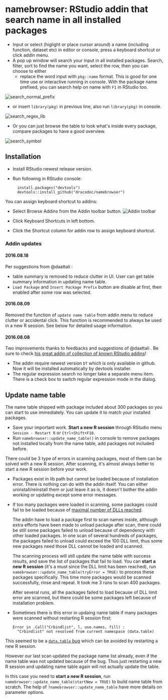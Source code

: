 # namebrowser: RStudio addin that search name in all installed packages

- Input or select (higlight or place cursor around) a name (including function, dataset etc) in editor or console, press a keyboard shortcut or click addin menu.
- A pop up window will search your input in all installed packages. Search, filter, sort to find the name you want, select the row, then you can choose to either
  + replace the word input with `pkg::name` format. This is good for one time use or interactive running in console. With the package name prefixed, you can search help on name with `F1` in RStudio too.

![search_normal_prefix](/inst/screenshot/search_normal_prefix.gif)

  + or insert `library(pkg)` in previous line, also run `library(pkg)` in console.

![search_regex_lib](/inst/screenshot/search_regex_lib.gif)

- Or you can just browse the table to look what's inside every package, compare packages to have a good overview.

![search_symbol](/inst/screenshot/search_symbol.gif)

## Installation

- Install RStudio newest release version.
- Run following in RStudio console:

        install.packages("devtools") 
        devtools::install_github("dracodoc/namebrowser")

You can assign keyboard shortcut to addins:

- Select Browse Addins from the Addin toolbar button.
![Addin toolbar](/inst/screenshot/addin_toolbar.png)

- Click Keyboard Shortcuts in left bottom.
- Click the Shortcut column for addin row to assign keyboard shortcut.

### Addin updates
#### 2016.08.18
Per suggestions from @daattali :
- table summary is removed to reduce clutter in UI. User can get table summary information in updating name table.
- `Load Package` and `Insert Package Prefix` button are disable at first, then enabled after some row was selected.
#### 2016.08.09  
Removed the function of `update name table` from addin menu to reduce clutter or accidental click. This function is recommended to always be used in a new R session. See below for detailed usage information.

#### 2016.08.08  
Two improvements thanks to feedbacks and suggestions of @daattali . Be sure to check [his great addin of collection of known RStudio addins](https://github.com/daattali/addinslist)!
- The addin require newest version `DT` which is only available in github. Now it will be installed automatically by devtools installer.
- The regular expression search no longer take a separate menu item. There is a check box to switch regular expression mode in the dialog.

## Update name table

The name table shipped with package included about 300 packages so you can start to use immediately. You can update it to match your installed packages. 

- Save your important work. **Start a new R session** through RStudio menu `Session - Restart R` or `Ctrl+Shift+F10`. 
- Run `namebrowser::update_name_table()` in console to remove packages not installed locally from the name table, add packages not included before.

There could be 3 type of errors in scanning packages, most of them can be solved with a new R session. After scanning, it's almost always better to start a new R session before your work.

  - Packages exist in lib path but cannot be loaded because of installation error. There is nothing can do with the addin itself. You can either uninstall/reinstall them or just leave it as is, it doesn't bother the addin working or updating except some error messages.
  - If too many packages were loaded in scanning, some packages could fail to be loaded because of [maximal number of DLLs reached](http://stackoverflow.com/questions/24832030/exceeded-maximum-number-of-dlls-in-r).

    The addin have to load a package first to scan names inside, although extra efforts have been made to unload package after scan, there could be still some packages failed to unload because of dependency with other loaded packages. In one scan of several hundreds of packages, the packages failed to unload could exceed the 100 DLL limit, thus some new packages need those DLL cannot be loaded and scanned.

    The scanning process will still update the name table with success results, and save the list of packages that fail to load. You can **start a new R session** (it's a must since the DLL limit has been reached), run `namebrowser::update_name_table(tryError = TRUE)` to process these packages specifically. This time more packages would be scanned successfully, rinse and repeat. It took me 3 runs to scan 400 packages.

    After several runs, all the packages failed to load because of DLL limit error are scanned, but there could be some packages left because of installation problem. 
      
  - Sometimes there is this error in updaing name table if many packages were scanned without restarting R session first:
  
        Error in .Call("Crbindlist", l, use.names, fill) : 
          "Crbindlist" not resolved from current namespace (data.table)
  
  This seemed to be a [`data.table` bug](https://github.com/Rdatatable/data.table/issues/1467) which can be avoided by restarting a new R session.

  However our last scan updated the package name list already, even if the name table was not updated because of the bug. Thus just restarting a new R session and updating name table again will not actually update the table.
  
  In this case you need to **start a new R session**, run `namebrowser::update_name_table(startNew = TRUE)` to build name table from scratch. The help of `?namebrowser::update_name_table` have more details on parameter options.
